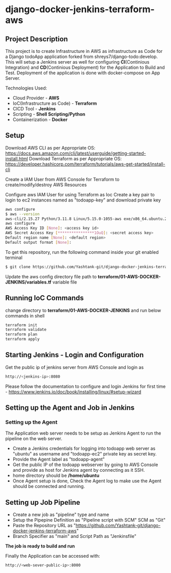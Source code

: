 # django-docker-jenkins-terraform-aws
## Project Description
This project is to create Infrastructure in AWS as infrastructure as Code  for a Django todoApp application forked from shreys7/django-todo:develop. This will setup a Jenkins server as well for configuring **CI**(Continious Integration) and **CD**(Continious Deployment) for the Application to Build and Test. Deployment of the application is done with docker-compose on App Server.

Technologies Used:
- Cloud Provider               - **AWS**
- IoC(Infrastructure as Code)  - **Terraform**
- CICD Tool                    - **Jenkins**
- Scripting                    - **Shell Scripting/Python**
- Containerization             - **Docker**

## Setup

Download AWS CLI as per Appropriate OS: https://docs.aws.amazon.com/cli/latest/userguide/getting-started-install.html
Download Terraform as per Appropriate OS: https://developer.hashicorp.com/terraform/tutorials/aws-get-started/install-cli

Create a IAM User from AWS Console for Terraform to create/modify/destroy AWS Resources

Configure aws IAM User for using Terraform as Ioc
Create a key pair to login to ec2 instances named as "todoapp-key" and download private key

```bash
aws configure 
$ aws --version
aws-cli/2.15.27 Python/3.11.8 Linux/5.15.0-1055-aws exe/x86_64.ubuntu.20 prompt/off
aws configure
AWS Access Key ID [None]: <access key id>
AWS Secret Access Key [****************1OuQ]: <secret access key>
Default region name [None]: <default region>
Default output format [None]: 
```

To get this repository, run the following command inside your git enabled terminal
```bash
$ git clone https://github.com/Yashtank-git/django-docker-jenkins-terraform-aws
```
Update the aws config directory file path to **terraform/01-AWS-DOCKER-JENKINS/variables.tf** variable file

## Running IoC Commands

change directory to **terraform/01-AWS-DOCKER-JENKINS** and run below commands in shell

```bash
terraform init
terraform validate
terraform plan
terraform apply
```

## Starting Jenkins - Login and Configuration

Get the public ip of jenkins server from AWS Console and login as 
```bash
http://<jenkins-ip>:8080
```
Please follow the documentation to configure and login Jenkins for first time - https://www.jenkins.io/doc/book/installing/linux/#setup-wizard


## Setting up the Agent and Job in Jenkins
### Setting up the Agent 
The Application web server needs to be setup as Jenkins Agent to run the pipeline on the web server.

- Create a Jenkins credentials for logging into todoapp web server as "ubuntu" as username and "todoapp-ec2" private key as secret key.
- Provide the Agent label as "todoapp-agent"
- Get the public IP of the todoapp webserver by going to AWS Console and provide as host for Jenkins agent by connecting as it SSH.
- home directory should be **/home/ubuntu**
- Once Agent setup is done, Check the Agent log to make use the Agent should be connected and running.

## Setting up Job Pipeline

- Create a new job as "pipeline" type and name
- Setup the Pipepine Definition as "Pipeline script with SCM" SCM as "Git"
- Paste the Repository URL as "https://github.com/Yashtank-git/django-docker-jenkins-terraform-aws"
- Branch Specifier as "main" and Script Path as "Jenkinsfile"

**The job is ready to build and run**

Finally the Application can be accessed with:

```bash
http://<web-sever-public-ip>:8000
```







